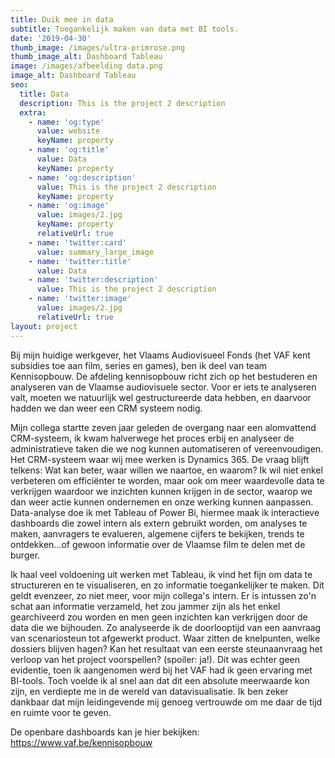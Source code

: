 ```yaml
---
title: Duik mee in data
subtitle: Toegankelijk maken van data met BI tools.
date: '2019-04-30'
thumb_image: /images/ultra-primrose.png
thumb_image_alt: Dashboard Tableau
image: /images/afbeelding data.png
image_alt: Dashboard Tableau
seo:
  title: Data
  description: This is the project 2 description
  extra:
    - name: 'og:type'
      value: website
      keyName: property
    - name: 'og:title'
      value: Data
      keyName: property
    - name: 'og:description'
      value: This is the project 2 description
      keyName: property
    - name: 'og:image'
      value: images/2.jpg
      keyName: property
      relativeUrl: true
    - name: 'twitter:card'
      value: summary_large_image
    - name: 'twitter:title'
      value: Data
    - name: 'twitter:description'
      value: This is the project 2 description
    - name: 'twitter:image'
      value: images/2.jpg
      relativeUrl: true
layout: project
---
```

Bij mijn huidige werkgever, het Vlaams Audiovisueel Fonds (het VAF kent subsidies toe aan film, series en games), ben ik deel van team Kennisopbouw. De afdeling kennisopbouw richt zich op het bestuderen en analyseren van de Vlaamse audiovisuele sector. Voor er iets te analyseren valt, moeten we natuurlijk wel gestructureerde data hebben, en daarvoor hadden we dan weer een CRM systeem nodig.

Mijn collega startte zeven jaar geleden de overgang naar een alomvattend CRM-systeem, ik kwam halverwege het proces erbij en analyseer de administratieve taken die we nog kunnen automatiseren of vereenvoudigen. Het CRM-systeem waar wij mee werken is Dynamics 365. De vraag blijft telkens: Wat kan beter, waar willen we naartoe, en waarom? Ik wil niet enkel verbeteren om efficiënter te worden, maar ook om meer waardevolle data te verkrijgen waardoor we inzichten kunnen krijgen in de sector, waarop we dan weer actie kunnen ondernemen en onze werking kunnen aanpassen. Data-analyse doe ik met Tableau of Power Bi, hiermee maak ik interactieve dashboards die zowel intern als extern gebruikt worden, om analyses te maken, aanvragers te evalueren, algemene cijfers te bekijken, trends te ontdekken...of gewoon informatie over de Vlaamse film te delen met de burger. 

Ik haal veel voldoening uit werken met Tableau, ik vind het fijn om data te structureren en te visualiseren, en zo informatie toegankelijker te maken. Dit geldt evenzeer, zo niet meer, voor mijn collega's intern. Er is intussen zo'n schat aan informatie verzameld, het zou jammer zijn als het enkel gearchiveerd zou worden en men geen inzichten kan verkrijgen door de data die we bijhouden. Zo analyseerde ik de doorlooptijd van een aanvraag van scenariosteun tot afgewerkt product. Waar zitten de knelpunten, welke dossiers blijven hagen? Kan het resultaat van een eerste steunaanvraag het verloop van het project voorspellen? (spoiler: ja!). Dit was echter geen evidentie, toen ik aangenomen werd bij het VAF had ik geen ervaring met BI-tools. Toch voelde ik al snel aan dat dit een absolute meerwaarde kon zijn, en verdiepte me in de wereld van datavisualisatie. Ik ben zeker dankbaar dat mijn leidingevende mij genoeg vertrouwde om me daar de tijd en ruimte voor te geven.

De openbare dashboards kan je hier bekijken: <https://www.vaf.be/kennisopbouw> 
